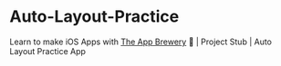 # Auto-Layout-Practice

Learn to make iOS Apps with [The App Brewery](https://www.appbrewery.co) 📱 | Project Stub | Auto Layout Practice App

